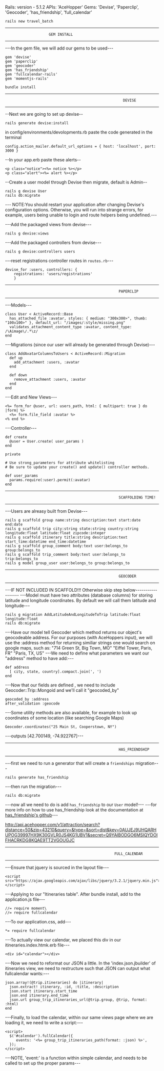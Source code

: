 Rails: version - 5.1.2
APIs: 'AceHopper'
Gems: 'Devise', 'Paperclip', 'Geocoder', 'has_friendship', 'full_calendar'

```
rails new travel_batch
```
--------------------------------------------------------------------------------------------------------------------------------------------
                        GEM INSTALL
--------------------------------------------------------------------------------------------------------------------------------------------
---In the gem file, we will add our gems to be used---
```
gem 'devise'
gem 'paperclip'
gem 'geocoder'
gem 'has_friendship'
gem 'fullcalendar-rails'
gem 'momentjs-rails'
```

```
bundle install
```
--------------------------------------------------------------------------------------------------------------------------------------------
                                                          DEVISE
--------------------------------------------------------------------------------------------------------------------------------------------

--Next we are going to set up devise--
```
rails generate devise:install
```

in config/environments/devolopments.rb paste the code generated in the terminal
```
config.action_mailer.default_url_options = { host: 'localhost', port: 3000 }
```

--In your app.erb paste these alerts--
```
<p class="notice"><%= notice %></p>
<p class="alert"><%= alert %></p>
```
--Create a user model through Devise then migrate, default is Admin--
```
rails g devise User
rails db:migrate
```
--- NOTE:You should restart your application after changing Devise's configuration options. Otherwise, you will run into strange errors, for example, users being unable to login and route helpers being undefined.---


---Add the packaged views from devise---
```
rails g devise:views
```
---Add the packaged controllers from devise---
```
rails g devise:controllers users
```
---reset registrations controller routes in ``routes.rb``---
```
devise_for :users, controllers: {
    registrations: 'users/registrations'
    }
```
--------------------------------------------------------------------------------------------------------------------------------------------
                                                        PAPERCLIP
--------------------------------------------------------------------------------------------------------------------------------------------

---Models---
```
class User < ActiveRecord::Base
  has_attached_file :avatar, styles: { medium: "300x300>", thumb: "100x100>" }, default_url: "/images/:style/missing.png"
  validates_attachment_content_type :avatar, content_type: /\Aimage\/.*\z/
end
```

---Migrations (since our user will already be generated through Devise)---
```
class AddAvatarColumnsToUsers < ActiveRecord::Migration
  def up
    add_attachment :users, :avatar
  end

  def down
    remove_attachment :users, :avatar
  end
end
```

---Edit and New Views---
```
<%= form_for @user, url: users_path, html: { multipart: true } do |form| %>
  <%= form.file_field :avatar %>
<% end %>
```

---Controller---
```
def create
  @user = User.create( user_params )
end

private

# Use strong_parameters for attribute whitelisting
# Be sure to update your create() and update() controller methods.

def user_params
  params.require(:user).permit(:avatar)
end
```

--------------------------------------------------------------------------------------------------------------------------------------------
                                                        SCAFFOLDING TIME!
--------------------------------------------------------------------------------------------------------------------------------------------
---Users are alreasy built from Devise---
```
rails g scaffold group name:string description:text start:date end:date
rails g scaffold trip city:string state:string country:string longitude:float latitude:float zipcode:integer
rails g scaffold itinerary title:string description:text start_time:datetime end_time:datetime
rails g scaffold group_comment body:text user:belongs_to group:belongs_to
rails g scaffold trip_comment body:text user:belongs_to trip:belongs_to
rails g model group_user user:belongs_to group:belongs_to
```


--------------------------------------------------------------------------------------------------------------------------------------------
                                                        GEOCODER
--------------------------------------------------------------------------------------------------------------------------------------------

---IF NOT INCLUDED IN SCAFFOLD!!! Otherwise skip step below------------------
---Model must have two attributes (database columns) for storing latitude and longitude coordinates. By default we will call them latitude and longitude---
```
rails g migration AddLatitudeAndLongitudeToTrip latitude:float longitude:float
rails db:migrate
```

---Have our model tell Geocoder which method returns our object's geocodeable address. For our purposes (with AceHoppers input), we will use the :address method for returning similiar strings one would search on google maps, such as:
"714 Green St, Big Town, MO"
"Eiffel Tower, Paris, FR"
"Paris, TX, US"
---We need to define what parameters we want our "address" method to have add:---

```
def address
  [ city, state, country].compact.join(', ')
end
```

---Now that our fields are defined , we need to include Geocoder::Trip::Mongoid and we'll call it "geocoded_by"
```
geocoded_by :address
after_validation :geocode
```
---Some utility methods are also available, for example to look up coordinates of some location (like searching Google Maps)
```
Geocoder.coordinates("25 Main St, Cooperstown, NY")
```
---outputs [42.700149, -74.922767]---

--------------------------------------------------------------------------------------------------------------------------------------------
                                                        HAS_FRIENDSHIP
--------------------------------------------------------------------------------------------------------------------------------------------
---first we need to run a generator that will create a ``friendships`` migration---
```
rails generate has_friendship
```
---then run the migration---
```
rails db:migrate
```
---now all we need to do is add ``has_friendship`` to our ``User`` model!---
---for more info on how to use has_friendship look at the documentation at [has_friendship's github](https://github.com/sungwoncho/has_friendship)---

http://api.acehopper.com/v1/attraction/search?distance=50&zip=43210&query=&type=&sort=dist&key=0AUJEJ9UHQARHUPOG39997HX9K30GVLR0JS4KG1UBV1&secret=Q9YAIBODGO6MSIQYDOIFHACRKDG8KQAE9TT2VGOUGJC

--------------------------------------------------------------------------------------------------------------------------------------------
                                                      FULL_CALENDAR
--------------------------------------------------------------------------------------------------------------------------------------------
---Ensure that jquery is sourced in the layout file---
```
<script src="https://ajax.googleapis.com/ajax/libs/jquery/3.2.1/jquery.min.js"></script>
```

---Applying to our "Itineraries table". After bundle install, add to the application.js file---
```
//= require moment\
//= require fullcalendar

```
---To our application.css, add---
```
*= require fullcalendar
```

---To actually view our calendar, we placed this div in our itineraries.index.htmk.erb file---
```
<div id="calendar"></div>
```
---Now we need to reformat our JSON a little. In the 'index.json.jbuilder' of itineraries view, we need to restructure such that JSON can output what fullcalendar wants:---
```
json.array!(@trip.itineraries) do |itinerary|
  json.extract! itinerary, :id, :title, :description
  json.start itinerary.start_time
  json.end itinerary.end_time
  json.url group_trip_itineraries_url(@trip.group, @trip, format: :html)
end
```
---Finally, to load the calendar, within our same views page where we are loading it, we need to write a script:---
```
<script>
  $('#calendar').fullCalendar({
     events: '<%= group_trip_itineraries_path(format: :json) %>',
  });
</script>
```
---NOTE, 'event:' is a function within simple calendar, and needs to be called to set up the proper params---
